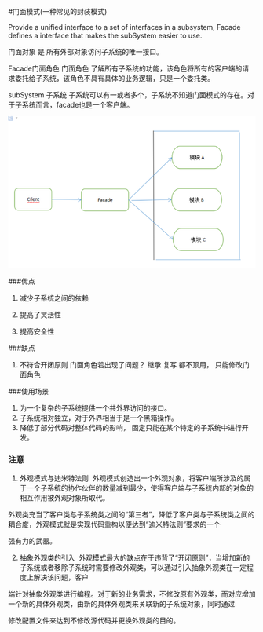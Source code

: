 #门面模式(一种常见的封装模式)

Provide a unified interface to a set of interfaces in a subsystem,
Facade defines a interface that makes the subSystem easier to use.

 门面对象 是 所有外部对象访问子系统的唯一接口。
 
 

Facade门面角色
门面角色 了解所有子系统的功能，该角色将所有的客户端的请求委托给子系统，该角色不具有具体的业务逻辑，只是一个委托类。

subSystem 子系统
子系统可以有一或者多个，子系统不知道门面模式的存在。对于子系统而言，facade也是一个客户端。

![门面模式](./img/facade.png)


###优点
1. 减少子系统之间的依赖

2. 提高了灵活性
    
3. 提高安全性


###缺点

1. 不符合开闭原则
门面角色若出现了问题？ 继承 复写 都不顶用， 只能修改门面角色

   
   
###使用场景
1. 为一个复杂的子系统提供一个共外界访问的接口。
2. 子系统相对独立，对于外界相当于是一个黑箱操作。
3. 降低了部分代码对整体代码的影响， 固定只能在某个特定的子系统中进行开发。



### 注意

1. 外观模式与迪米特法则 
  外观模式创造出一个外观对象，将客户端所涉及的属于一个子系统的协作伙伴的数量减到最少，使得客户端与子系统内部的对象的相互作用被外观对象所取代。
  
  外观类充当了客户类与子系统类之间的“第三者”，降低了客户类与子系统类之间的耦合度，外观模式就是实现代码重构以便达到“迪米特法则”要求的一个

强有力的武器。 


2. 抽象外观类的引入 
  外观模式最大的缺点在于违背了“开闭原则”，当增加新的子系统或者移除子系统时需要修改外观类，可以通过引入抽象外观类在一定程度上解决该问题，客户

  端针对抽象外观类进行编程。对于新的业务需求，不修改原有外观类，而对应增加一个新的具体外观类，由新的具体外观类来关联新的子系统对象，同时通过

  修改配置文件来达到不修改源代码并更换外观类的目的。

